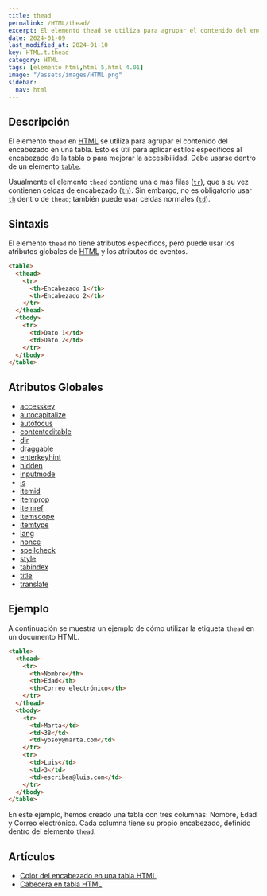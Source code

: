 ```yaml
---
title: thead
permalink: /HTML/thead/
excerpt: El elemento thead se utiliza para agrupar el contenido del encabezado en una tabla en HTML. Es útil para aplicar estilos o mejorar la accesibilidad. No es obligatorio usar th dentro de thead.
date: 2024-01-09
last_modified_at: 2024-01-10
key: HTML.t.thead
category: HTML
tags: [elemento html,html 5,html 4.01]
image: "/assets/images/HTML.png"
sidebar:
  nav: html
---
```


## Descripción


El elemento `thead` en [HTML](https://www.manualweb.net/html/) se utiliza para agrupar el contenido del encabezado en una tabla. Esto es útil para aplicar estilos específicos al encabezado de la tabla o para mejorar la accesibilidad. Debe usarse dentro de un elemento [`table`](https://www.w3api.com/HTML/table/).


Usualmente el elemento `thead` contiene una o más filas ([`tr`](https://www.w3api.com/HTML/tr/)), que a su vez contienen celdas de encabezado ([`th`](https://www.w3api.com/HTML/th/)). Sin embargo, no es obligatorio usar [`th`](https://www.w3api.com/HTML/th/) dentro de `thead`; también puede usar celdas normales ([`td`](https://www.w3api.com/HTML/td/)).


## Sintaxis


El elemento `thead` no tiene atributos específicos, pero puede usar los atributos globales de [HTML](https://www.manualweb.net/html/) y los atributos de eventos.


```html
<table>
  <thead>
    <tr>
      <th>Encabezado 1</th>
      <th>Encabezado 2</th>
    </tr>
  </thead>
  <tbody>
    <tr>
      <td>Dato 1</td>
      <td>Dato 2</td>
    </tr>
  </tbody>
</table>

```


## Atributos Globales

- [accesskey](https://www.w3api.com/HTML/accesskey/)
- [autocapitalize](https://www.w3api.com/HTML/autocapitalize/)
- [autofocus](https://www.w3api.com/HTML/autofocus/)
- [contenteditable](https://www.w3api.com/HTML/contenteditable/)
- [dir](https://www.w3api.com/HTML/dir/)
- [draggable](https://www.w3api.com/HTML/draggable/)
- [enterkeyhint](https://www.w3api.com/HTML/enterkeyhint/)
- [hidden](https://www.w3api.com/HTML/hidden/)
- [inputmode](https://www.w3api.com/HTML/inputmode/)
- [is](https://www.w3api.com/HTML/is/)
- [itemid](https://www.w3api.com/HTML/itemid/)
- [itemprop](https://www.w3api.com/HTML/itemprop/)
- [itemref](https://www.w3api.com/HTML/itemref/)
- [itemscope](https://www.w3api.com/HTML/itemscope/)
- [itemtype](https://www.w3api.com/HTML/itemtype/)
- [lang](https://www.w3api.com/HTML/lang/)
- [nonce](https://www.w3api.com/HTML/nonce/)
- [spellcheck](https://www.w3api.com/HTML/spellcheck/)
- [style](https://www.w3api.com/HTML/style/)
- [tabindex](https://www.w3api.com/HTML/tabindex/)
- [title](https://www.w3api.com/HTML/title/)
- [translate](https://www.w3api.com/HTML/translate/)

## Ejemplo


A continuación se muestra un ejemplo de cómo utilizar la etiqueta `thead` en un documento HTML.


```html
<table>
  <thead>
    <tr>
      <th>Nombre</th>
      <th>Edad</th>
      <th>Correo electrónico</th>
    </tr>
  </thead>
  <tbody>
    <tr>
      <td>Marta</td>
      <td>38</td>
      <td>yosoy@marta.com</td>
    </tr>
    <tr>
      <td>Luis</td>
      <td>3</td>
      <td>escribea@luis.com</td>
    </tr>
  </tbody>
</table>

```


En este ejemplo, hemos creado una tabla con tres columnas: Nombre, Edad y Correo electrónico. Cada columna tiene su propio encabezado, definido dentro del elemento `thead`.


## Artículos

- [Color del encabezado en una tabla HTML](https://lineadecodigo.com/css/color-del-encabezado-en-una-tabla-html/)
- [Cabecera en tabla HTML](https://lineadecodigo.com/html/cabecera-en-tabla-html/)
